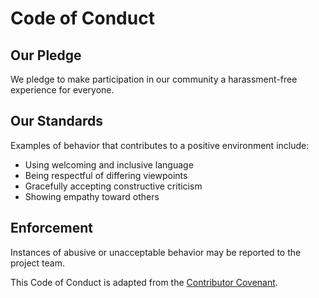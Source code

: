 # Code of Conduct

## Our Pledge
We pledge to make participation in our community a harassment-free experience for everyone.

## Our Standards
Examples of behavior that contributes to a positive environment include:
- Using welcoming and inclusive language  
- Being respectful of differing viewpoints  
- Gracefully accepting constructive criticism  
- Showing empathy toward others  

## Enforcement
Instances of abusive or unacceptable behavior may be reported to the project team.

This Code of Conduct is adapted from the [Contributor Covenant](https://www.contributor-covenant.org).
